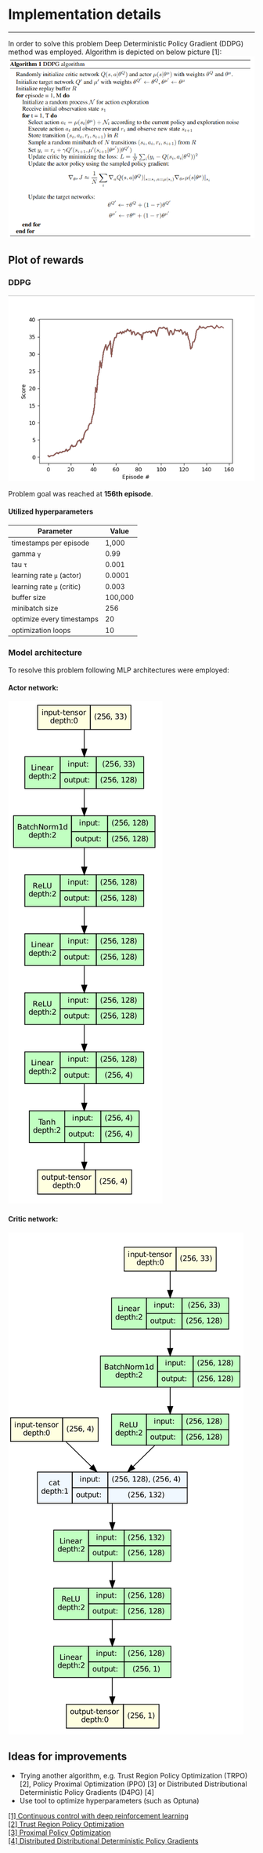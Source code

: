 # Implementation details
___

In order to solve this problem Deep Deterministic Policy Gradient (DDPG) method was employed. 
Algorithm is depicted on below picture [1]:  
![DDPG algorithm](./docs/ddpg_algorithm.png)


## Plot of rewards

### DDPG

![Plot of rewards](./docs/DDPG_score_plot.png)

Problem goal was reached at __156th episode__.

#### Utilized hyperparameters

| Parameter                  | Value                      |
|----------------------------|----------------------------|
| timestamps per episode     | 1,000                      |
| gamma `γ`                  | 0.99                       |
| tau `τ`                    | 0.001                      |
| learning rate `µ` (actor)  | 0.0001                     |
| learning rate `µ` (critic) | 0.003                      |
| buffer size                | 100,000                    |
| minibatch size             | 256                        |
| optimize every timestamps  | 20                         |
| optimization loops         | 10                         |



### Model architecture

To resolve this problem following MLP architectures were employed:   

#### Actor network:  
![Actor network](./docs/actor_architecture.png)


#### Critic network:  
![Critic network](./docs/critic_architecture.png)

## Ideas for improvements

- Trying another algorithm, e.g. Trust Region Policy Optimization (TRPO) [2], Policy Proximal Optimization (PPO) [3]
or Distributed Distributional Deterministic Policy Gradients (D4PG) [4]
- Use tool to optimize hyperparameters (such as Optuna)

[[1] Continuous control with deep reinforcement learning](https://arxiv.org/abs/1509.02971)  
[[2] Trust Region Policy Optimization](https://arxiv.org/abs/1502.05477)  
[[3] Proximal Policy Optimization](https://arxiv.org/abs/1707.06347)  
[[4] Distributed Distributional Deterministic Policy Gradients](https://openreview.net/forum?id=SyZipzbCb)  
